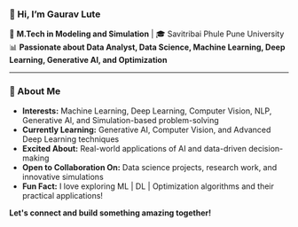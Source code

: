 ### 👋 Hi, I’m Gaurav Lute 


🔬 **M.Tech in Modeling and Simulation** | 🎓 Savitribai Phule Pune University  
📊 **Passionate about Data Analyst, Data Science, Machine Learning, Deep Learning, Generative AI, and Optimization**  

---
### 🚀 About Me  

-  **Interests:** Machine Learning, Deep Learning, Computer Vision, NLP, Generative AI, and Simulation-based problem-solving  
- **Currently Learning:** Generative AI, Computer Vision, and Advanced Deep Learning techniques  
- **Excited About:** Real-world applications of AI and data-driven decision-making  
- **Open to Collaboration On:** Data science projects, research work, and innovative simulations  
- **Fun Fact:** I love exploring ML | DL | Optimization algorithms and their practical applications!  

**Let's connect and build something amazing together!** 

